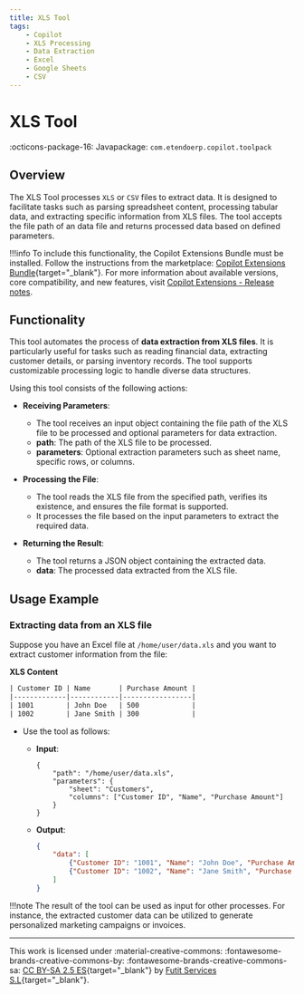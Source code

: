 ```yaml
---
title: XLS Tool
tags:
    - Copilot
    - XLS Processing
    - Data Extraction
    - Excel
    - Google Sheets
    - CSV
---
```


# XLS Tool

:octicons-package-16: Javapackage: `com.etendoerp.copilot.toolpack`

## Overview

The XLS Tool processes `XLS` or `CSV` files to extract data. It is designed to facilitate tasks such as parsing spreadsheet content, processing tabular data, and extracting specific information from XLS files. The tool accepts the file path of an data file and returns processed data based on defined parameters.

!!!info
    To include this functionality, the Copilot Extensions Bundle must be installed. Follow the instructions from the marketplace: [Copilot Extensions Bundle](https://marketplace.etendo.cloud/?#/product-details?module=82C5DA1B57884611ABA8F025619D4C05){target="\_blank"}. For more information about available versions, core compatibility, and new features, visit [Copilot Extensions - Release notes](../../../whats-new/release-notes/etendo-copilot/bundles/release-notes.md).

## Functionality

This tool automates the process of **data extraction from XLS files**. It is particularly useful for tasks such as reading financial data, extracting customer details, or parsing inventory records. The tool supports customizable processing logic to handle diverse data structures.

Using this tool consists of the following actions:

- **Receiving Parameters**:

    - The tool receives an input object containing the file path of the XLS file to be processed and optional parameters for data extraction.
    - **path**: The path of the XLS file to be processed.
    - **parameters**: Optional extraction parameters such as sheet name, specific rows, or columns.

- **Processing the File**:

    - The tool reads the XLS file from the specified path, verifies its existence, and ensures the file format is supported.
    - It processes the file based on the input parameters to extract the required data.

- **Returning the Result**:

    - The tool returns a JSON object containing the extracted data.
    - **data**: The processed data extracted from the XLS file.

## Usage Example

### Extracting data from an XLS file

Suppose you have an Excel file at `/home/user/data.xls` and you want to extract customer information from the file:

**XLS Content**
``` txt
| Customer ID | Name       | Purchase Amount |
|-------------|------------|-----------------|
| 1001        | John Doe   | 500             |
| 1002        | Jane Smith | 300             |
```

- Use the tool as follows:

    - **Input**:

        ```
        {
            "path": "/home/user/data.xls",
            "parameters": {
                "sheet": "Customers",
                "columns": ["Customer ID", "Name", "Purchase Amount"]
            }
        }
        ```

    - **Output**:

        ```Json title="Output Json"
        {
            "data": [
                {"Customer ID": "1001", "Name": "John Doe", "Purchase Amount": 500},
                {"Customer ID": "1002", "Name": "Jane Smith", "Purchase Amount": 300}
            ]
        }
        ```

!!!note
    The result of the tool can be used as input for other processes. For instance, the extracted customer data can be utilized to generate personalized marketing campaigns or invoices.

---
This work is licensed under :material-creative-commons: :fontawesome-brands-creative-commons-by: :fontawesome-brands-creative-commons-sa: [ CC BY-SA 2.5 ES](https://creativecommons.org/licenses/by-sa/2.5/es/){target="_blank"} by [Futit Services S.L](https://etendo.software){target="_blank"}.
